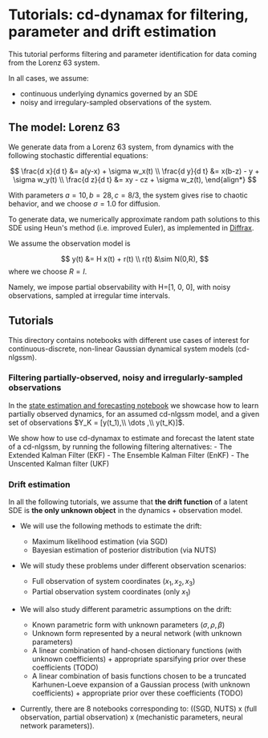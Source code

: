 # Tutorials: cd-dynamax for filtering, parameter and drift estimation

This tutorial performs filtering and parameter identification for data coming from the Lorenz 63 system.

In all cases, we assume:

- continuous underlying dynamics governed by an SDE
- noisy and irregulary-sampled observations of the system.

## The model: Lorenz 63

We generate data from a Lorenz 63 system, from dynamics with the following stochastic differential equations:

$$
\frac{d x}{d t} &= a(y-x) + \sigma w_x(t) \\
\frac{d y}{d t} &= x(b-z) - y + \sigma w_y(t) \\
\frac{d z}{d t} &= xy - cz + \sigma w_z(t),
\end{align*}
$$

With parameters $a=10, b=28, c=8/3$, the system gives rise to chaotic behavior, and we choose $\sigma=1.0$ for diffusion.

To generate data, we numerically approximate random path solutions to this SDE using Heun's method (i.e. improved Euler), as implemented in [Diffrax](https://docs.kidger.site/diffrax/api/solvers/sde_solvers/).

We assume the observation model is

$$
y(t) &= H x(t) + r(t) \\
r(t) &\sim N(0,R),
$$
where we choose $R=I$. 

Namely, we impose partial observability with H=[1, 0, 0], with noisy observations, sampled at irregular time intervals.

## Tutorials

This directory contains notebooks with different use cases of interest for continuous-discrete, non-linear Gaussian dynamical system models (cd-nlgssm).

### Filtering partially-observed, noisy and irregularly-sampled observations

In the [state estimation and forecasting notebook](./cdnlgssm_filtering.ipynb) we showcase how to learn partially observed dynamics, for an assumed cd-nlgssm model, and a given set of observations $Y_K = [y(t_1),\\ \dots ,\\ y(t_K)]$.

We show how to use cd-dynamax to estimate and forecast the latent state of a cd-nlgssm, by running the following filtering alternatives:
    - The Extended Kalman Filter (EKF)
    - The Ensemble Kalman Filter (EnKF)
    - The Unscented Kalman filter (UKF)

### Drift estimation

In all the following tutorials, we assume that **the drift function** of a latent SDE is **the only unknown object** in the dynamics + observation model.

- We will use the following methods to estimate the drift:
    - Maximum likelihood estimation (via SGD)
    - Bayesian estimation of posterior distribution (via NUTS)

- We will study these problems under different observation scenarios:
    - Full observation of system coordinates ($x_1, x_2, x_3$)
    - Partial observation system coordinates (only $x_1$)

- We will also study different parametric assumptions on the drift:
    - Known parametric form with unknown parameters ($\sigma, \rho, \beta$)
    - Unknown form represented by a neural network (with unknown parameters)
    - A linear combination of hand-chosen dictionary functions (with unknown coefficients) + appropriate sparsifying prior over these coefficients (TODO)
    - A linear combination of basis functions chosen to be a truncated Karhunen-Loeve expansion of a Gaussian process (with unknown coefficients) + appropriate prior over these coefficients (TODO)

- Currently, there are 8 notebooks corresponding to: ((SGD, NUTS) x (full observation, partial observation) x (mechanistic parameters, neural network parameters)).
